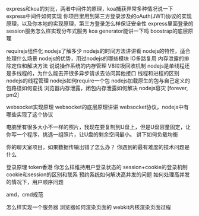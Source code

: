 express和koa的对比，两者中间件的原理，koa捕获异常多种情况说一下
express中间件如何实现
你项目里用到第三方登录涉及的oAuth(JWT)协议的实现原理，以及你本地的实现原理，第三方登录怎么样保证安全性
express里面登录的session服务怎么样实现分布式服务
koa generator能讲一下吗
boostrap的底层原理

requirejs组件化
nodejs了解多少
nodejs的时间方法讲讲看
nodejs的特性，适合处理什么场景
nodejs的优势，用过nodejs的哪些模块
IO多路复用
内存泄露的排除定位和解决方法
说说操作系统的内存管理
V8垃圾回收机制
nodejs是单线程还是多线程的，为什么能去开很多异步请求去访问其他接口
线程和进程的区别
nodejs的线程管理
nodejs如何require一个包
nodejs加载原生的包与自己定义的包路径如何查找
浏览器内存泄露，闭包内存泄露如何解决
nodejs容灾 [forever, pm2]

websocket实现原理
websocket的底层原理讲讲
websocket协议，nodejs中有哪些实现了这个协议

电脑里有很多大小不一样的照片，我现在要复制到U盘上，但是U盘容量固定，让你写一个程序，挑选一组照片，让U盘的剩余空间最小。
讲下如何负载均衡

你的聊天室项目，如果数据传输出错了怎么办？
你遇到的最有难度的技术问题是什么

登录原理
token香港
你怎么样维持用户登录状态的
session+cookie的登录机制
cookie和session的区别和联系
预约系统如何解决高并发的问题
如何处理高并发的情况下，用户顺序问题

amd，cmd规范

怎么样实现一个服务器
浏览器如何渲染页面的
webkit内核渲染页面过程

